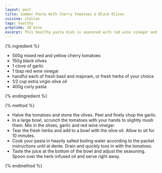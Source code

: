 ```yaml
---
layout: post
title: Summer Pasta With Cherry Tomatoes & Black Olives
cuisine: italian
tags: healthy
preptime: 30 mins
excerpt: This healthy pasta dish is seasoned with red wine vinegar and olive oil, tossed with mixed cherry tomatoes, black olives and a herb-infused dressing.
---
```


{% ingredient %}

- 500g mixed red and yellow cherry tomatoes
- 150g black olives
- 1 clove of garlic
- 1 tbsp red wine vinegar
- handful each of fresh basil and majoram, or fresh herbs of your choice
- 1/2 cup extra virgin olive oil
- 400g curly pasta

{% endingredient %}

{% method %}

- Halve the tomatoes and stone the olives. Peel and finely chop the garlic.
- In a large bowl, scrunch the tomatoes with your hands to slightly mush them. Mix in the olives, garlic and red wine vinegar.
- Tear the fresh herbs and add to a bowl with the olive oil. Allow to sit for 10 minutes.
- Cook your pasta in heavily salted boiling water according to the packet instructions until al dente. Drain and quickly toss in with the tomatoes.
- Taste the juice at the bottom of the bowl and adjust the seasoning. Spoon over the herb-infused oil and serve right away.

{% endmethod %}